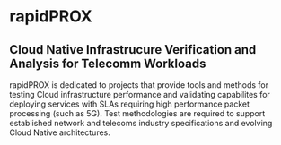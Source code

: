 # rapidPROX

## Cloud Native Infrastrucure Verification and Analysis for Telecomm Workloads

rapidPROX is dedicated to projects that provide tools and methods for testing Cloud infrastructure performance and validating capabilites for deploying services with SLAs requiring high performance packet processing (such as 5G). Test methodologies are required to support established network and telecoms industry specifications and evolving Cloud Native architectures. 


<!--

** TBD **
Contribution guidelines - how can the community get involved?
Useful resources - where can the community find your docs? Is there anything else the community should know?
[Markdown](https://docs.github.com/github/writing-on-github/getting-started-with-writing-and-formatting-on-github/basic-writing-and-formatting-syntax)
Fun facts - TBD

-->
